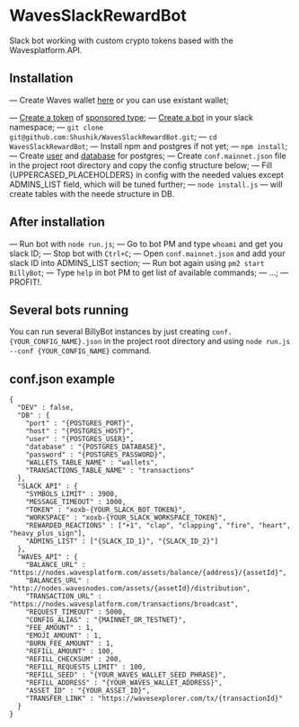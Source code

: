 # WavesSlackRewardBot

Slack bot working with custom crypto tokens based with the Wavesplatform.API.

## Installation

— Create Waves wallet [here](https://client.wavesplatform.com) or you can use existant wallet;

— [Create a token](https://docs.wavesplatform.com/en/waves-client/assets-management/issue-an-asset.html) of [sponsored type](https://docs.wavesplatform.com/en/waves-client/assets-management/sponsored-transaction.html);
— [Create a bot](https://get.slack.help/hc/en-us/articles/115005265703-Create-a-bot-for-your-workspace) in your slack namespace;
— `git clone git@github.com:Shushik/WavesSlackRewardBot.git`;
— `cd WavesSlackRewardBot`;
— Install npm and postgres if not yet;
— `npm install`;
— Create [user](https://www.postgresql.org/docs/9.5/sql-createuser.html) and [database](https://www.postgresql.org/docs/9.1/sql-createdatabase.html) for postgres;
— Create `conf.mainnet.json` file in the project root directory and copy the config structure below;
— Fill {UPPERCASED_PLACEHOLDERS} in config with the needed values except ADMINS_LIST field, which will be tuned further;
— `node install.js` — will create tables with the neede structure in DB.

## After installation

— Run bot with `node run.js`;
— Go to bot PM and type `whoami` and get you slack ID;
— Stop bot with `Ctrl+C`;
— Open `conf.mainnet.json` and add your slack ID into ADMINS_LIST section;
— Run bot again using `pm2 start BillyBot`;
— Type `help` in bot PM to get list of available commands;
— ...;
— PROFIT!.

## Several bots running

You can run several BillyBot instances by just creating `conf.{YOUR_CONFIG_NAME}.json` in the project root directory and using `node run.js --conf {YOUR_CONFIG_NAME}` command.

## conf.json example

```
{
  "DEV" : false,
  "DB" : {
    "port" : "{POSTGRES_PORT}",
    "host" : "{POSTGRES_HOST}",
    "user" : "{POSTGRES_USER}",
    "database" : "{POSTGRES_DATABASE}",
    "password" : "{POSTGRES_PASSWORD}",
    "WALLETS_TABLE_NAME" : "wallets",
    "TRANSACTIONS_TABLE_NAME" : "transactions"
  },
  "SLACK_API" : {
    "SYMBOLS_LIMIT" : 3900,
    "MESSAGE_TIMEOUT" : 1000,
    "TOKEN" : "xoxb-{YOUR_SLACK_BOT_TOKEN}",
    "WORKSPACE" : "xoxb-{YOUR_SLACK_WORKSPACE_TOKEN}",
    "REWARDED_REACTIONS" : ["+1", "clap", "clapping", "fire", "heart", "heavy_plus_sign"],
    "ADMINS_LIST" : ["{SLACK_ID_1}", "{SLACK_ID_2}"]
  },
  "WAVES_API" : {
    "BALANCE_URL" : "https://nodes.wavesplatform.com/assets/balance/{address}/{assetId}",
    "BALANCES_URL" : "http://nodes.wavesnodes.com/assets/{assetId}/distribution",
    "TRANSACTION_URL" : "https://nodes.wavesplatform.com/transactions/broadcast",
    "REQUEST_TIMEOUT" : 5000,
    "CONFIG_ALIAS" : "{MAINNET_OR_TESTNET}",
    "FEE_AMOUNT" : 1,
    "EMOJI_AMOUNT" : 1,
    "BURN_FEE_AMOUNT" : 1,
    "REFILL_AMOUNT" : 100,
    "REFILL_CHECKSUM" : 200,
    "REFILL_REQUESTS_LIMIT" : 100,
    "REFILL_SEED" : "{YOUR_WAVES_WALLET_SEED_PHRASE}",
    "REFILL_ADDRESS" : "{YOUR_WAVES_WALLET_ADDRESS}",
    "ASSET_ID" : "{YOUR_ASSET_ID}",
    "TRANSFER_LINK" : "https://wavesexplorer.com/tx/{transactionId}"
  }
}
```
